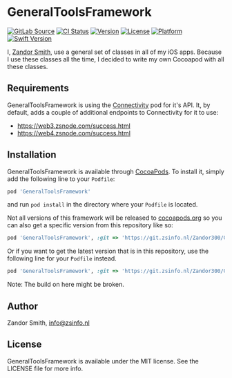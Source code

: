 # GeneralToolsFramework

[![GitLab Source](http://img.shields.io/badge/source-GitLab-%23292961.svg)](https://git.zsinfo.nl/Zandor300/GeneralToolsFramework)
[![CI Status](https://git.zsinfo.nl/Zandor300/GeneralToolsFramework/badges/master/pipeline.svg)](https://git.zsinfo.nl/Zandor300/GeneralToolsFramework/pipelines)
[![Version](https://img.shields.io/cocoapods/v/GeneralToolsFramework.svg?style=flat)](https://cocoapods.org/pods/GeneralToolsFramework)
[![License](https://img.shields.io/cocoapods/l/GeneralToolsFramework.svg?style=flat)](https://cocoapods.org/pods/GeneralToolsFramework)
[![Platform](https://img.shields.io/cocoapods/p/GeneralToolsFramework.svg?style=flat)](https://cocoapods.org/pods/GeneralToolsFramework)
[![Swift Version](https://img.shields.io/badge/swift-5.0-orange.svg)](https://git.zsinfo.nl/Zandor300/GeneralToolsFramework)

I, [Zandor Smith](https://zandorsmith.com), use a general set of classes in all of my iOS apps. Because I use these classes all the time, I decided to write my own Cocoapod with all these classes.

## Requirements

GeneralToolsFramework is using the [Connectivity](https://cocoapods.org/pods/Connectivity) pod for it's API. It, by default, adds a couple of additional endpoints to Connectivity for it to use:
- https://web3.zsnode.com/success.html
- https://web4.zsnode.com/success.html

## Installation

GeneralToolsFramework is available through [CocoaPods](https://cocoapods.org). To install
it, simply add the following line to your `Podfile`:

```ruby
pod 'GeneralToolsFramework'
```

and run `pod install` in the directory where your `Podfile` is located.

Not all versions of this framework will be released to [cocoapods.org](https://cocoapods.org) so you can also get a specific version from this repository like so:

```ruby
pod 'GeneralToolsFramework', :git => 'https://git.zsinfo.nl/Zandor300/GeneralToolsFramework.git', :tag => '1.1.2'
```

Or if you want to get the latest version that is in this repository, use the following line for your `Podfile` instead.

```ruby
pod 'GeneralToolsFramework', :git => 'https://git.zsinfo.nl/Zandor300/GeneralToolsFramework.git'
```

Note: The build on here might be broken.

## Author

Zandor Smith, info@zsinfo.nl

## License

GeneralToolsFramework is available under the MIT license. See the LICENSE file for more info.
